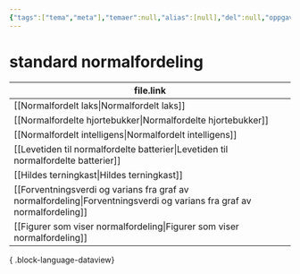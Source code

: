 ```yaml
---
{"tags":["tema","meta"],"temaer":null,"alias":[null],"del":null,"oppgave":null,"fag":null,"eksamen":null,"dg-publish":true,"title":"standard normalfordeling","date":"2023-06-01","modified":"2023-06-01","permalink":"/temaer/standard-normalfordeling/","dgPassFrontmatter":true}
---
```



# standard normalfordeling
| file.link                                                                                                                 |
| ------------------------------------------------------------------------------------------------------------------------- |
| [[Normalfordelt laks\|Normalfordelt laks]]                                                                             |
| [[Normalfordelte hjortebukker\|Normalfordelte hjortebukker]]                                                           |
| [[Normalfordelt intelligens\|Normalfordelt intelligens]]                                                               |
| [[Levetiden til normalfordelte batterier\|Levetiden til normalfordelte batterier]]                                     |
| [[Hildes terningkast\|Hildes terningkast]]                                                                             |
| [[Forventningsverdi og varians fra graf av normalfordeling\|Forventningsverdi og varians fra graf av normalfordeling]] |
| [[Figurer som viser normalfordeling\|Figurer som viser normalfordeling]]                                               |

{ .block-language-dataview}
